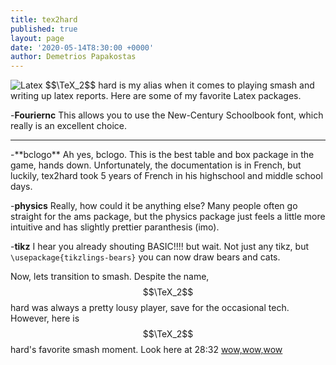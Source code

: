```yaml
---
title: tex2hard
published: true
layout: page
date: '2020-05-14T8:30:00 +0000'
author: Demetrios Papakostas
---
```

<img src="{{ site.baseurl }}assets/tex.jpg" title="Latex" class="profile">
$$\TeX_2$$ hard is my alias when it comes to playing smash and writing up latex reports.  Here are some of my favorite Latex packages.  

-**Fouriernc** This allows you to use the New-Century Schoolbook font, which really is an excellent choice.  
<hr>
-**bclogo**
Ah yes, bclogo.  This is the best table and box package in the game, hands down.  Unfortunately, the documentation is in French, but luckily, tex2hard took 5 years of French in his highschool and middle school days.  

-**physics** Really, how could it be anything else?  Many people often go straight for the ams package, but the physics package just feels a little more intuitive and has slightly prettier paranthesis (imo).  


-**tikz** I hear you already shouting BASIC!!!! but wait.  Not just any tikz, but <code>\usepackage{tikzlings-bears}</code>
you can now draw bears and cats.


Now, lets transition to smash.  Despite the name, $$\TeX_2$$ hard was always a pretty lousy player, save for the occasional tech.  However, here is $$\TeX_2$$hard's favorite smash moment.  Look here at 28:32 
[wow,wow,wow][smash_bro]


[smash_bro]:     https://www.youtube.com/watch?v=toZWl5pQVQ4&feature=youtu.be
